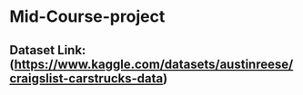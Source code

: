 # Mid-Course-project
## Dataset Link: (https://www.kaggle.com/datasets/austinreese/craigslist-carstrucks-data)
